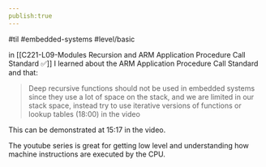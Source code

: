 ```yaml
---
publish:true
---
```

#til #embedded-systems #level/basic 

in [[C221-L09-Modules Recursion and ARM Application Procedure Call Standard ✅]] I learned about the ARM Application Procedure Call Standard and that:

> Deep recursive functions should not be used in embedded systems since they use a lot of space on the stack, and we are limited in our stack space, instead try to use iterative versions of functions or lookup tables (18:00) in the video

This can be demonstrated at 15:17 in the video.

The youtube series is great for getting low level and understanding how machine instructions are executed by the CPU. 
